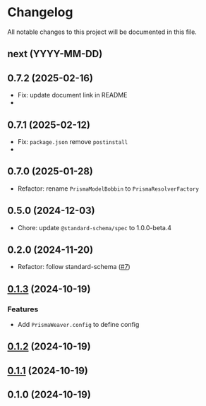 # Changelog

All notable changes to this project will be documented in this file.

## next (YYYY-MM-DD)

## 0.7.2 (2025-02-16)

* Fix: update document link in README
* 
## 0.7.1 (2025-02-12)

* Fix: `package.json` remove `postinstall` 
* 
## 0.7.0 (2025-01-28)

* Refactor: rename `PrismaModelBobbin` to `PrismaResolverFactory`

## 0.5.0 (2024-12-03)

* Chore: update `@standard-schema/spec` to 1.0.0-beta.4

## 0.2.0 (2024-11-20)

* Refactor: follow standard-schema ([#7](https://github.com/modevol-com/gqloom/pull/7))

## [0.1.3](https://github.com/modevol-com/gqloom/compare/@gqloom/prisma@0.1.2...@gqloom/prisma@0.1.3) (2024-10-19)

### Features

* Add `PrismaWeaver.config` to define config

## [0.1.2](https://github.com/modevol-com/gqloom/compare/@gqloom/prisma@0.1.1...@gqloom/prisma@0.1.2) (2024-10-19)

## [0.1.1](https://github.com/modevol-com/gqloom/compare/@gqloom/prisma@0.1.0...@gqloom/prisma@0.1.1) (2024-10-19)

## 0.1.0 (2024-10-19)
